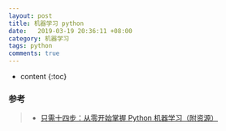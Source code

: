 ```yaml
---
layout: post
title: 机器学习 python
date:   2019-03-19 20:36:11 +08:00
category: 机器学习
tags: python 
comments: true
---
```


* content
{:toc}


























### 参考

> * [只需十四步：从零开始掌握 Python 机器学习（附资源）](https://www.cnblogs.com/aabbcc/p/8683042.html)


